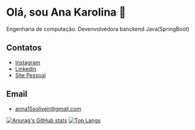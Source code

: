 # Olá, sou Ana Karolina 👋
Engenharia de computação.
Devenvolvedora banckend Java(SpringBoot)

## Contatos

 - [Instagram](https://awesomeopensource.com/project/elangosundar/awesome-README-templates)
 - [Linkedin](https://www.linkedin.com/in/karolina104016/)
 - [Site Pessoal](https://ana-karolina.netlify.app/)

## Email
- anna15soliveir@gmail.com

[![Anurag's GitHub stats](https://github-readme-stats.vercel.app/api?username=santoskarolina&show_icons=true&theme=dracula&hide_title=true)](https://github.com/anuraghazra/github-readme-stats)
[![Top Langs](https://github-readme-stats.vercel.app/api/top-langs/?username=santoskarolina&layout=compact&theme=dracula)](https://github.com/anuraghazra/github-readme-stats)



